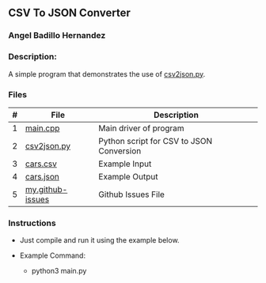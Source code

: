 ## CSV To JSON Converter
### Angel Badillo Hernandez
### Description:

A simple program that demonstrates the use of [csv2json.py](csv2json.py).


### Files

|   #   | File                                 | Description                              |
| :---: | ------------------------------------ | ---------------------------------------- |
|   1   | [main.cpp](main.py)                  | Main driver of program                   |
|   2   | [csv2json.py](csv2json.py)           | Python script for CSV to JSON Conversion |
|   3   | [cars.csv](cars.csv)                 | Example Input                            |
|   4   | [cars.json](cars.json)               | Example Output                           |
|   5   | [my.github-issues](my.github-issues) | Github Issues File                       |

### Instructions

- Just compile and run it using the example below.

- Example Command:
  - python3 main.py